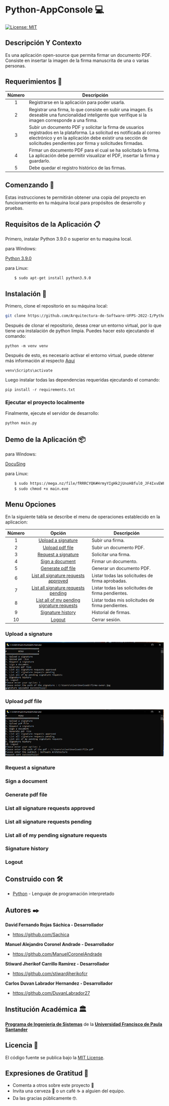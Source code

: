 # Python-AppConsole 💻

[![License: MIT](https://img.shields.io/badge/License-MIT-yellow.svg)](https://opensource.org/licenses/MIT)

## Descripción Y Contexto

Es una aplicación open-source que permita firmar un documento PDF. Consiste en insertar la imagen de la firma manuscrita de una o varias personas.

## Requerimientos 📑

Número | Descripción |
:--: | -- |
1 | Registrarse en la aplicación para poder usarla. |
2 | Registrar una firma, lo que consiste en subir una imagen. Es deseable una funcionalidad inteligente que verifique si la imagen corresponde a una firma. |
3 | Subir un documento PDF y solicitar la firma de usuarios registrados en la plataforma. La solicitud es notificada al correo electrónico y en la aplicación debe existir una sección de solicitudes pendientes por firma y solicitudes firmadas. |
4 | Firmar un documento PDF para el cual se ha solicitado la firma. La aplicación debe permitir visualizar el PDF, insertar la firma y guardarlo. |
5 | Debe quedar el registro histórico de las firmas. |

## Comenzando 🚀

Estas instrucciones te permitirán obtener una copia del proyecto en funcionamiento en tu máquina local para propósitos de desarrollo y pruebas.

## Requisitos de la Aplicación 📋

Primero, instalar Python 3.9.0  o superior en tu maquina local.

para Windows:

[Python 3.9.0](https://www.python.org/downloads/)


para Linux:

```bash
    $ sudo apt-get install python3.9.0
```
## Instalación 🔧

Primero, clone el repositorio en su máquina local:
```bash
git clone https://github.com/Arquitectura-de-Software-UFPS-2022-I/Python-AppConsole.git
```

Después de clonar el repositorio, desea crear un entorno virtual, por lo que tiene una instalación de python limpia.
Puedes hacer esto ejecutando el comando:
```
python -m venv venv
```

Después de esto, es necesario activar el entorno virtual, puede obtener más información al respecto [Aqui](https://docs.python.org/3/tutorial/venv.html)
```
venv\Scripts\activate
```

Luego instalar todas las dependencias requeridas ejecutando el comando:
```
pip install -r requirements.txt
```

### Ejecutar el proyecto localmente

Finalmente, ejecute el servidor de desarrollo:
```bash
python main.py
```

## Demo de la Aplicación 📦

para Windows:

[DocuSing](https://mega.nz/file/fRRRCYQK#HrmyYIgHk2jUnoH8ful0_JF4IxvEWFQpSGb6Tx6iifo)

para Linux:
```bash
    $ sudo https://mega.nz/file/fRRRCYQK#HrmyYIgHk2jUnoH8ful0_JF4IxvEWFQpSGb6Tx6iifo
    $ sudo chmod +x main.exe
```

## Menu Opciones

En la siguiente tabla se describe el menu de operaciones establecido en la aplicacion:

Número | Opción | Descripción
:--: | :--: | -- |
1 | [Upload a signature](#upload-signature) | Subir una firma. |
2 | [Upload pdf file](#upload-pdf-file) | Subir un documento PDF. |
3 | [Request a signature](#request-signature) | Solicitar una firma. |
4 | [Sign a document](#sign-document) | Firmar un documento. |
5 | [Generate pdf file](#generate-pdf-file) | Generar un documento PDF. |
6 | [List all signature requests approved](#list-signature-requests-approved) | Listar todas las solicitudes de firma aprobadas. |
7 | [List all signature requests pending](#list-signature-requests-pending) | Listar todas las solicitudes de firma pendientes. |
8 | [List all of my pending signature requests](#list-pending-signature-requests) | Listar todas mis solicitudes de firma pendientes. |
9 | [Signature history](#signature-history) | Historial de firmas. |
10 | [Logout](#logout) | Cerrar sesión. |

### <a id="upload-signature">Upload a signature</a>
![Upload a signature](/public/img/upload-signature.PNG "Esta es una imagen de muestra.")

### <a id="upload-pdf-file">Upload pdf file</a>
![Upload pdf file](/public/img/upload-file.PNG "Esta es una imagen de muestra.")

### <a id="request-signature">Request a signature</a>


### <a id="sign-document">Sign a document</a>


### <a id="generate-pdf-file">Generate pdf file</a>


### <a id="list-signature-requests-approved">List all signature requests approved</a>


### <a id="list-signature-requests-pending">List all signature requests pending</a>


### <a id="list-pending-signature-requests">List all of my pending signature requests</a>


### <a id="signature-history">Signature history</a>


### <a id="logout">Logout</a>



## Construido con 🛠️

* [Python](https://docs.python.org/3/) - Lenguaje de programación interpretado

## Autores ✒️

**David Fernando Rojas Sáchica - Desarrollador**

-   <https://github.com/Sachica>
 
**Manuel Alejandro Coronel Andrade - Desarrollador**

-   <https://github.com/ManuelCoronelAndrade>
   
**Stiward Jherikof Carrillo Ramírez - Desarrollador**

-   <https://github.com/stiwardjherikofcr>
 
**Carlos Duvan Labrador Hernandez - Desarrollador**

-   <https://github.com/DuvanLabrador27>

## Institución Académica 🏛️

**[Programa de Ingeniería de Sistemas]** de la **[Universidad Francisco de Paula Santander]**

[Programa de Ingeniería de Sistemas]: https://ingsistemas.cloud.ufps.edu.co/
[Universidad Francisco de Paula Santander]: https://ww2.ufps.edu.co/

## Licencia 📄

El código fuente se publica bajo la [MIT License](https://github.com/Arquitectura-de-Software-UFPS-2022-I/Python-AppConsole/blob/develop-sjcr/LICENSE).

## Expresiones de Gratitud 🎁

* Comenta a otros sobre este proyecto 📢
* Invita una cerveza 🍺 o un café ☕ a alguien del equipo. 
* Da las gracias públicamente 🤓.